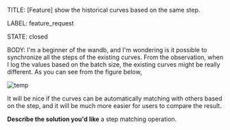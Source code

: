TITLE:
[Feature] show the historical curves based on the same step.

LABEL:
feature_request

STATE:
closed

BODY:
I'm a beginner of the wandb, and I'm wondering is it possible to synchronize all the steps of the existing curves. From the observation, when I log the values based on the batch size, the existing curves might be really different. As you can see from the figure below,

![temp](https://user-images.githubusercontent.com/33716428/123219643-46423500-d50c-11eb-8a43-4cb39ba93504.png)

It will be nice if the curves can be automatically matching with others based on the step, and it will be much more easier for users to compare the result.

**Describe the solution you'd like**
a step matching operation.



